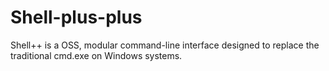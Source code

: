 # Shell-plus-plus
Shell++ is a OSS, modular command-line interface designed to replace the traditional cmd.exe on Windows systems.
